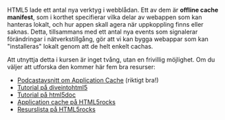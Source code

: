 HTML5 lade ett antal nya verktyg i webblådan. Ett av dem är **offline cache manifest**, som i korthet specifierar vilka delar av webappen som kan hanteras lokalt, och hur appen skall agera när uppkoppling finns eller saknas. Detta, tillsammans med ett antal nya events som signalerar förändringar i nätverkstillgång, gör att vi kan bygga webappar som kan "installeras" lokalt genom att de helt enkelt cachas. 

Att utnyttja detta i kursen är inget tvång, utan en frivillig möjlighet. Om du väljer att utforska den kommer här fem bra resurser:

*   [Podcastavsnitt om Application Cache][5] (riktigt bra!)
*   [Tutorial på diveintohtml5][1]
*   [Tutorial på html5doc][2]
*   [Application cache på HTML5rocks][4]
*   [Resurslista på HTML5rocks][3]

 [1]: http://diveintohtml5.info/offline.html "diveintohtml5 tutorial"
 [2]: http://html5doctor.com/go-offline-with-application-cache/ "html5doctor tutorial"
 [3]: http://www.html5rocks.com/en/features/offline
 [4]: http://www.html5rocks.com/en/tutorials/appcache/beginner/
 [5]: http://javascriptjabber.com/069-jsj-the-application-cache-with-jake-archibald/